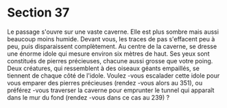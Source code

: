 # Section 37

Le passage s'ouvre sur une  vaste caverne. Elle est plus sombre mais aussi beaucoup
moins humide. Devant vous, les traces de pas s'effacent peu à peu, puis disparaissent
complètement. Au centre de la caverne, se dresse une énorme idole qui mesure environ
six mètres de haut. Ses yeux  sont constitués de pierres précieuses, chacune aussi grosse
que votre poing. Deux créatures, qui ressemblent à des oiseaux géants empaillés, se
tiennent de chaque côté de l'idole.  Voulez -vous escalader cette idole pour vous emparer
des pierres précieuses (rendez -vous alors au 351), ou préférez -vous traverser la caverne
pour emprunter le tunnel qui apparaît dans le mur du fond (rendez -vous dans ce cas au
239) ?